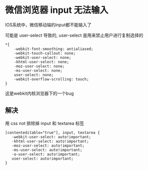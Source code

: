 # 微信浏览器 input 无法输入

IOS系统中，微信移动端的input都不能输入了

可能是 user-select 导致的, user-select 是用来禁止用户进行复制选择的

```
*{
    -webkit-font-smoothing: antialiased;
    -webkit-touch-callout: none;
    -webkit-user-select: none;
    -khtml-user-select: none;
    -moz-user-select: none;
    -ms-user-select: none;
    user-select: none;
    -webkit-overflow-scrolling: touch;
}
 ```


 这是webkit内核浏览器下的一个bug

 ## 解决
 用 css not 排除掉 input 和 textarea 标签
 ```
 [contenteditable="true"], input, textarea {
    -webkit-user-select: auto!important;
    -khtml-user-select: auto!important;
    -moz-user-select: auto!important;
    -ms-user-select: auto!important;
    -o-user-select: auto!important;
    user-select: auto!important;
}
```